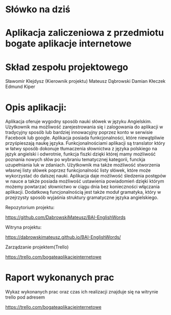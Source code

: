 ﻿# Słówko na dziś

# Aplikacja zaliczeniowa z przedmiotu bogate aplikacje internetowe

# Skład zespołu projektowego

Sławomir Klejdysz (Kierownik projektu)
Mateusz Dąbrowski 
Damian Kłeczek
Edmund Kiper

# Opis aplikacji:

Aplikacja oferuje wygodny sposób nauki słówek w języku Angielskim. Użytkownik ma możliwość zarejestrowania się i zalogowania do aplikacji w tradycyjny sposób lub bardziej innowacyjny poprzez konto w serwisie Facebook lub google. Aplikacja posiada funkcjonalności, które niewątpliwie przyśpieszają naukę języka. Funkcjonalnościami aplikacji są translator który w łatwy sposób dokonuje tłumaczenia słownictwa z języka polskiego na język angielski i odwrotnie, funkcja fiszki dzięki której mamy możliwość poznania nowych słów po wybraniu tematycznej kategorii, funckja uzupełniania luk w zdaniach. Użytkownik ma także możliwość stworzenia własnej listy słówek  poprzez funkcjonalność listy słówek, które może wykorzystać do dalszej nauki. Aplikacja daje możliwość śledzenia postępów w nauce a także posiada możliwość ustawienia powiadomień dzięki którym możemy powtarzać słownictwo w ciągu dnia bez konieczności włączania aplikacji. Dodatkową funcjonalnością jest także moduł gramatyka, który w przejrzysty sposób wyjaśnia struktury gramatyczne języka angielskiego. 


Repozytorium projektu:

https://github.com/DabrowskiMateusz/BAI-EnglishWords

Witryna projektu:

https://dabrowskimateusz.github.io/BAI-EnglishWords/

Zarządzanie projektem(Trello)

https://trello.com/bogateaplikacjeinternetowe



# Raport wykonanych prac

Wykaz wykonanych prac oraz czas ich realizacji znajduje się na witrynie trello pod adresem 

https://trello.com/bogateaplikacjeinternetowe